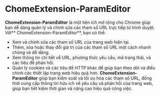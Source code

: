 # ChomeExtension-ParamEditor

**ChomeExtension-ParamEditor** là một tiện ích mở rộng cho Chrome giúp bạn dễ dàng quản lý và chỉnh sửa các tham số URL trực tiếp từ trình duyệt. Với** ChomeExtension-ParamEditor**, bạn có thể:

- Xem và chỉnh sửa các tham số URL của trang web hiện tại.
- Thêm, xóa hoặc thay đổi giá trị của các tham số URL một cách nhanh chóng và dễ dàng.
- Xem thông tin chi tiết về URL, phương thức yêu cầu, mã trạng thái, và các tiêu đề phản hồi.
- Quản lý cookies và các tiêu đề HTTP khác để giúp bạn theo dõi và điều chỉnh các thiết lập trang web hiệu quả hơn.
**ChomeExtension-ParamEditor** giúp bạn kiểm soát và tối ưu hóa các tham số URL, đồng thời cung cấp thông tin hữu ích về yêu cầu và phản hồi của trang web, giúp bạn tiết kiệm thời gian và nâng cao hiệu quả công việc.

